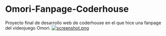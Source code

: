 # Omori-Fanpage-Coderhouse
Proyecto final de desarrollo web de coderhouse en el que hice una fanpage del videojuego Omori.
[![screenshot.png](https://i.postimg.cc/6qh62W39/screenshot.png)](https://postimg.cc/4HmRjTVM)
